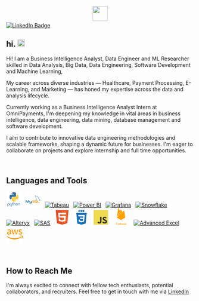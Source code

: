 <div align="center">
    <img src="https://media4.giphy.com/media/TJP7EH5i1fB2rKeWbf/giphy.webp?cid=ecf05e470z20h6f25gpm0zotdlorn8en0censlfegkbegzt6&ep=v1_gifs_search&rid=giphy.webp&ct=g" data-canonical-src="https://media.giphy.com/media/FPbnShq1h1IS5FQyPD/giphy.gif" width="40" height="40" style="max-width: 100%; " data-target="animated-image.originalImage">
</div>


<a href="https://www.linkedin.com/in/gauripjadhav/" rel="nofollow">
    <img src="https://camo.githubusercontent.com/73d7f9030632789d857cd7bb543d9cb9bada0672f246b6008258864452f17988/68747470733a2f2f696d672e736869656c64732e696f2f62616467652f4c696e6b6564496e2d626c75653f7374796c653d666f722d7468652d6261646765266c6f676f3d6c696e6b6564696e266c6f676f436f6c6f723d7768697465" alt="LinkedIn Badge" data-canonical-src="https://img.shields.io/badge/LinkedIn-blue?style=for-the-badge&amp;logo=linkedin&amp;logoColor=white" style="max-width: 100%;">
  </a>

## hi. <img src="https://camo.githubusercontent.com/0c732027af8a28d138e3698181f7be7c9b97d443b4beb9c7ce8ec4cffc6b4767/68747470733a2f2f6d656469612e67697068792e636f6d2f6d656469612f6876524a434c467a6361737252346961377a2f67697068792e676966" width="20" height="20" />

Hi! I am a Business Intelligence Analyst, Data Engineer and ML Researcher skilled in Data Analysis, Big Data, Data Engineering, Software Development and Machine Learning,

My career across diverse industries — Healthcare, Payment Processing, E-Learning, and Marketing — has honed my expertise across the data and analysis lifecycle.

Currently working as a Business Intelligence Analyst Intern at OmniPayments, I'm deepening my knowledge in vital areas in business intelligence, data engineering, data mining, database management and software development.

I aim to contribute to innovative data engineering methodologies and scalable frameworks, shaping a dynamic future for businesses. I'm eager to collaborate on projects and explore internship and full time opportunities.

&nbsp;


## Languages and Tools
<a target="_blank" rel="noopener noreferrer" href="https://github.com/devicons/devicon/blob/master/icons/python/python-original-wordmark.svg"><img src="https://github.com/devicons/devicon/raw/master/icons/python/python-original-wordmark.svg" title="Python" alt="Python" width="40" height="40" style="max-width: 100%;"></a>
&nbsp;
<a target="_blank" rel="noopener noreferrer" href="https://github.com/devicons/devicon/blob/master/icons/mysql/mysql-original-wordmark.svg"><img src="https://github.com/devicons/devicon/raw/master/icons/mysql/mysql-original-wordmark.svg" title="MySQL" alt="MySQL" width="40" height="40" style="max-width: 100%;"></a>
&nbsp;
<a target="_blank" rel="noopener noreferrer" href="https://github.com/devicons/devicon/blob/master/icons/python/python-original-wordmark.svg"><img src="https://img.icons8.com/?size=96&id=9Kvi1p1F0tUo&format=png" title="Tableau" alt="Tabeau" width="40" height="40" style="max-width: 100%;"></a>
&nbsp;
<a target="_blank" rel="noopener noreferrer" href="https://github.com/devicons/devicon/blob/master/icons/python/python-original-wordmark.svg"><img src="https://img.icons8.com/?size=96&id=qYfwpsRXEcpc&format=png" title="Power BI" alt="Power BI" width="40" height="40" style="max-width: 100%;"></a>
&nbsp;
<a target="_blank" rel="noopener noreferrer" href="https://github.com/devicons/devicon/blob/master/icons/python/python-original-wordmark.svg"><img src="https://img.icons8.com/?size=96&id=bMkmDxPRZAld&format=png" title="Grafana" alt="Grafana" width="40" height="40" style="max-width: 100%;"></a>
&nbsp;
<a target="_blank" rel="noopener noreferrer" href="https://github.com/devicons/devicon/blob/master/icons/firebase/firebase-plain-wordmark.svg"><img src="https://encrypted-tbn0.gstatic.com/images?q=tbn:ANd9GcRxEuCqMbUet3u2M3ymoNaB3ApXWawtS_zIfEbAkGUDxr99H6X5icSUmlLllGtqdb9x4vA&usqp=CAU" title="Snowflake" alt="Snowflake" width="40" height="40" style="max-width: 100%;"></a>
&nbsp;
<a target="_blank" rel="noopener noreferrer" href="https://github.com/devicons/devicon/blob/master/icons/javascript/javascript-original.svg"><img src="https://encrypted-tbn0.gstatic.com/images?q=tbn:ANd9GcT9xoHYJNVM8e47kpX8_8QFyflzCKHPevC3J5gxbhc2LlImGbv9N5Y7qHDkcJZh9oGJR1Y&usqp=CAU" title="Alteryx" alt="Alteryx" width="40" height="40" style="max-width: 100%;"></a>
&nbsp;
<a target="_blank" rel="noopener noreferrer" href="https://github.com/devicons/devicon/blob/master/icons/javascript/javascript-original.svg"><img src="https://i.pinimg.com/736x/73/96/b8/7396b8543078228985df506d122df2e7.jpg" title="SAS" alt="SAS" width="40" height="50" style="max-width: 100%;"></a>
&nbsp;
<a target="_blank" rel="noopener noreferrer" href="https://github.com/devicons/devicon/blob/master/icons/html5/html5-original.svg"><img src="https://github.com/devicons/devicon/raw/master/icons/html5/html5-original.svg" title="HTML5" alt="HTML" width="40" height="40" style="max-width: 100%;"></a>
&nbsp;
<a target="_blank" rel="noopener noreferrer" href="https://github.com/devicons/devicon/blob/master/icons/css3/css3-plain-wordmark.svg"><img src="https://github.com/devicons/devicon/raw/master/icons/css3/css3-plain-wordmark.svg" title="CSS3" alt="CSS" width="40" height="40" style="max-width: 100%;"></a>
&nbsp;
<a target="_blank" rel="noopener noreferrer" href="https://github.com/devicons/devicon/blob/master/icons/javascript/javascript-original.svg"><img src="https://github.com/devicons/devicon/raw/master/icons/javascript/javascript-original.svg" title="JavaScript" alt="JavaScript" width="40" height="40" style="max-width: 100%;"></a>
&nbsp;
<a target="_blank" rel="noopener noreferrer" href="https://github.com/devicons/devicon/blob/master/icons/firebase/firebase-plain-wordmark.svg"><img src="https://github.com/devicons/devicon/raw/master/icons/firebase/firebase-plain-wordmark.svg" title="Firebase" alt="Firebase" width="45" height="45" style="max-width: 100%;"></a>
&nbsp;
<a target="_blank" rel="noopener noreferrer" href="https://github.com/devicons/devicon/blob/master/icons/firebase/firebase-plain-wordmark.svg"><img src="https://img.icons8.com/?size=96&id=117561&format=png" title="Advanced Excel" alt="Advanced Excel" width="40" height="40" style="max-width: 100%;"></a>
&nbsp;
<a target="_blank" rel="noopener noreferrer" href="https://github.com/devicons/devicon/blob/master/icons/amazonwebservices/amazonwebservices-plain-wordmark.svg"><img src="https://github.com/devicons/devicon/raw/master/icons/amazonwebservices/amazonwebservices-plain-wordmark.svg" title="AWS" alt="AWS" width="45" height="45" style="max-width: 100%;"></a>

&nbsp;


## How to Reach Me

<p dir="auto">I'm always excited to connect with fellow tech enthusiasts, potential collaborators, and recruiters. Feel free to get in touch with me via <a href="https://www.linkedin.com/in/gauripjadhav/" rel="nofollow"> LinkedIn </a></p>
